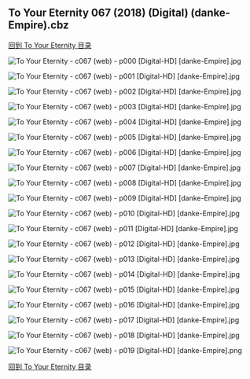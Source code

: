 ## To Your Eternity 067 (2018) (Digital) (danke-Empire).cbz


[回到 To Your Eternity 目录](https://github.com/alicewish/markdown/blob/master/series/To-Your-Eternity.md)


![To Your Eternity - c067 (web) - p000 [Digital-HD] [danke-Empire].jpg](https://wx1.sinaimg.cn/large/6a9fdecaly1frpk3jpyqzj21kw290npd.jpg)

![To Your Eternity - c067 (web) - p001 [Digital-HD] [danke-Empire].jpg](https://wx1.sinaimg.cn/large/6a9fdecaly1frpk3t9o18j21kw290npd.jpg)

![To Your Eternity - c067 (web) - p002 [Digital-HD] [danke-Empire].jpg](https://wx1.sinaimg.cn/large/6a9fdecaly1frpk42ghokj21kw290u0x.jpg)

![To Your Eternity - c067 (web) - p003 [Digital-HD] [danke-Empire].jpg](https://wx1.sinaimg.cn/large/6a9fdecaly1frpk4c5rtvj21kw290qv5.jpg)

![To Your Eternity - c067 (web) - p004 [Digital-HD] [danke-Empire].jpg](https://wx1.sinaimg.cn/large/6a9fdecaly1frpk4o3xpij21kw290npd.jpg)

![To Your Eternity - c067 (web) - p005 [Digital-HD] [danke-Empire].jpg](https://wx1.sinaimg.cn/large/6a9fdecaly1frpk4wuo9gj21kw290e81.jpg)

![To Your Eternity - c067 (web) - p006 [Digital-HD] [danke-Empire].jpg](https://wx1.sinaimg.cn/large/6a9fdecaly1frpk59npeyj21kw2904qq.jpg)

![To Your Eternity - c067 (web) - p007 [Digital-HD] [danke-Empire].jpg](https://wx1.sinaimg.cn/large/6a9fdecaly1frpk5h13bij21kw290npd.jpg)

![To Your Eternity - c067 (web) - p008 [Digital-HD] [danke-Empire].jpg](https://wx1.sinaimg.cn/large/6a9fdecaly1frpk5v1bvgj21kw290b29.jpg)

![To Your Eternity - c067 (web) - p009 [Digital-HD] [danke-Empire].jpg](https://wx1.sinaimg.cn/large/6a9fdecaly1frpk66l5t1j21kw290qv5.jpg)

![To Your Eternity - c067 (web) - p010 [Digital-HD] [danke-Empire].jpg](https://wx1.sinaimg.cn/large/6a9fdecaly1frpk6ezyb3j21kw290npd.jpg)

![To Your Eternity - c067 (web) - p011 [Digital-HD] [danke-Empire].jpg](https://wx1.sinaimg.cn/large/6a9fdecaly1frpk6tds7fj21kw2901ky.jpg)

![To Your Eternity - c067 (web) - p012 [Digital-HD] [danke-Empire].jpg](https://wx1.sinaimg.cn/large/6a9fdecaly1frpk733jzjj21kw290x6p.jpg)

![To Your Eternity - c067 (web) - p013 [Digital-HD] [danke-Empire].jpg](https://wx1.sinaimg.cn/large/6a9fdecaly1frpk7gtiyrj21kw2901ky.jpg)

![To Your Eternity - c067 (web) - p014 [Digital-HD] [danke-Empire].jpg](https://wx1.sinaimg.cn/large/6a9fdecaly1frpk7ruqtgj21kw290npd.jpg)

![To Your Eternity - c067 (web) - p015 [Digital-HD] [danke-Empire].jpg](https://wx1.sinaimg.cn/large/6a9fdecaly1frpk8addohj21kw290hdu.jpg)

![To Your Eternity - c067 (web) - p016 [Digital-HD] [danke-Empire].jpg](https://wx1.sinaimg.cn/large/6a9fdecaly1frpk8n5jv4j21kw290u0x.jpg)

![To Your Eternity - c067 (web) - p017 [Digital-HD] [danke-Empire].jpg](https://wx1.sinaimg.cn/large/6a9fdecaly1frpk8upfw1j21kw290b29.jpg)

![To Your Eternity - c067 (web) - p018 [Digital-HD] [danke-Empire].jpg](https://wx1.sinaimg.cn/large/6a9fdecaly1frpk9k02ltj21kw290u0x.jpg)

![To Your Eternity - c067 (web) - p019 [Digital-HD] [danke-Empire].png](https://wx1.sinaimg.cn/large/6a9fdecaly1frpk9m5snmj21kw2900qs.jpg)

[回到 To Your Eternity 目录](https://github.com/alicewish/markdown/blob/master/series/To-Your-Eternity.md)

